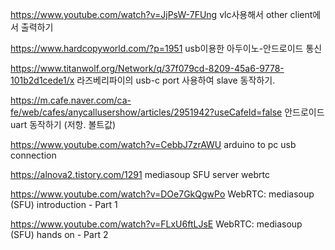 https://www.youtube.com/watch?v=JjPsW-7FUng vlc사용해서 other client에서 출력하기


https://www.hardcopyworld.com/?p=1951 usb이용한 아두이노-안드로이드 통신


https://www.titanwolf.org/Network/q/37f079cd-8209-45a6-9778-101b2d1cede1/x 라즈베리파이의 usb-c port 사용하여 slave 동작하기.


https://m.cafe.naver.com/ca-fe/web/cafes/anycallusershow/articles/2951942?useCafeId=false 안드로이드 uart 동작하기 (저항. 볼트값)


https://www.youtube.com/watch?v=CebbJ7zrAWU arduino to pc usb connection


https://alnova2.tistory.com/1291 mediasoup SFU server webrtc

https://www.youtube.com/watch?v=DOe7GkQgwPo WebRTC: mediasoup (SFU) introduction - Part 1

https://www.youtube.com/watch?v=FLxU6ftLJsE WebRTC: mediasoup (SFU) hands on - Part 2
